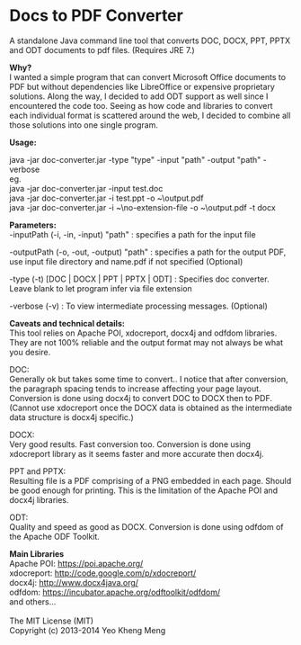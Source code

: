 Docs to PDF Converter
=====================

A standalone Java command line tool that converts DOC, DOCX, PPT, PPTX and ODT documents to pdf files. (Requires JRE 7.)


<b>Why?</b><br>
I wanted a simple program that can convert Microsoft Office documents to PDF but without dependencies like LibreOffice or expensive proprietary solutions. Along the way, I decided to add ODT support as well since I encountered the code too. Seeing as how code and libraries to convert each individual format is scattered around the web, I decided to combine all those solutions into one single program.<br>

<b>Usage:</b>

java -jar doc-converter.jar -type "type" -input "path" -output "path" -verbose<br>
eg. <br>
java -jar doc-converter.jar -input test.doc<br>
java -jar doc-converter.jar -i test.ppt -o ~\output.pdf<br>
java -jar doc-converter.jar -i ~\no-extension-file -o ~\output.pdf -t docx<br>

<b>Parameters:</b><br>
-inputPath (-i, -in, -input) "path" : specifies a path for the input file<br>
 
-outputPath (-o, -out, -output) "path" : specifies a path for the output PDF, use input file directory and name.pdf if not specified (Optional)<br>

-type (-t) [DOC | DOCX | PPT | PPTX | ODT] : Specifies doc converter. Leave blank to let program infer via file  extension<br>

-verbose (-v) : To view intermediate processing messages. (Optional)<br>


<b>Caveats and technical details:</b><br>
This tool relies on Apache POI, xdocreport, docx4j and odfdom libraries. They are not 100% reliable and the output format may not always be what you desire.<br>


DOC:<br>
Generally ok but takes some time to convert.. I notice that after conversion, the paragraph spacing tends to increase affecting your page layout. Conversion is done using docx4j to convert DOC to DOCX then to PDF.<br>(Cannot use xdocreport once the DOCX data is obtained as the intermediate data structure is docx4j specific.)<br>

DOCX:<br>
Very good results. Fast conversion too.  Conversion is done using xdocreport library as it seems faster and more accurate then docx4j.<br>

PPT and PPTX:<br>
Resulting file is a PDF comprising of a PNG embedded in each page. Should be good enough for printing. This is the limitation of the Apache POI and docx4j libraries.<br>

ODT:<br>
Quality and speed as good as DOCX. Conversion is done using odfdom of the Apache ODF Toolkit.<br>


<b>Main Libraries</b><br>
Apache POI:  https://poi.apache.org/<br>
xdocreport: http://code.google.com/p/xdocreport/<br>
docx4j: http://www.docx4java.org/<br>
odfdom: https://incubator.apache.org/odftoolkit/odfdom/<br>
and others...<br>
<br>
The MIT License (MIT)<br>
Copyright (c) 2013-2014 Yeo Kheng Meng<br>

